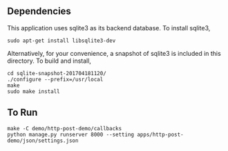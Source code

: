## Dependencies
This application uses sqlite3 as its backend database. To install sqlite3,

```
sudo apt-get install libsqlite3-dev
```
Alternatively, for your convenience, a snapshot of sqlite3 is included in this directory. To build and install,

```
cd sqlite-snapshot-201704181120/
./configure --prefix=/usr/local
make
sudo make install
```

## To Run
```
make -C demo/http-post-demo/callbacks
python manage.py runserver 8000 --setting apps/http-post-demo/json/settings.json

```

